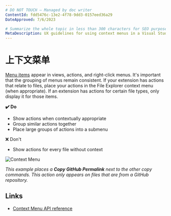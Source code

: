 ```yaml
---
# DO NOT TOUCH — Managed by doc writer
ContentId: fdd5476c-13e2-4f78-9dd3-0157eed36a29
DateApproved: 7/6/2023

# Summarize the whole topic in less than 300 characters for SEO purpose
MetaDescription: UX guidelines for using context menus in a Visual Studio Code extension.
---
```


# 上下文菜单

[Menu items](/api/references/contribution-points#contributes.menus) appear in views, actions, and right-click menus. It's important that the grouping of menus remain consistent. If your extension has actions that relate to files, place your actions in the File Explorer context menu (when appropriate). If an extension has actions for certain file types, only display it for those items.

**✔️ Do**

- Show actions when contextually appropriate
- Group similar actions together
- Place large groups of actions into a submenu

❌ Don't

- Show actions for every file without context

![Context Menu](images/examples/context-menu.png)

_This example places a **Copy GitHub Permalink** next to the other copy commands. This action only appears on files that are from a GitHub repository._

## Links

- [Context Menu API reference](/api/references/contribution-points#contributes.menus)
